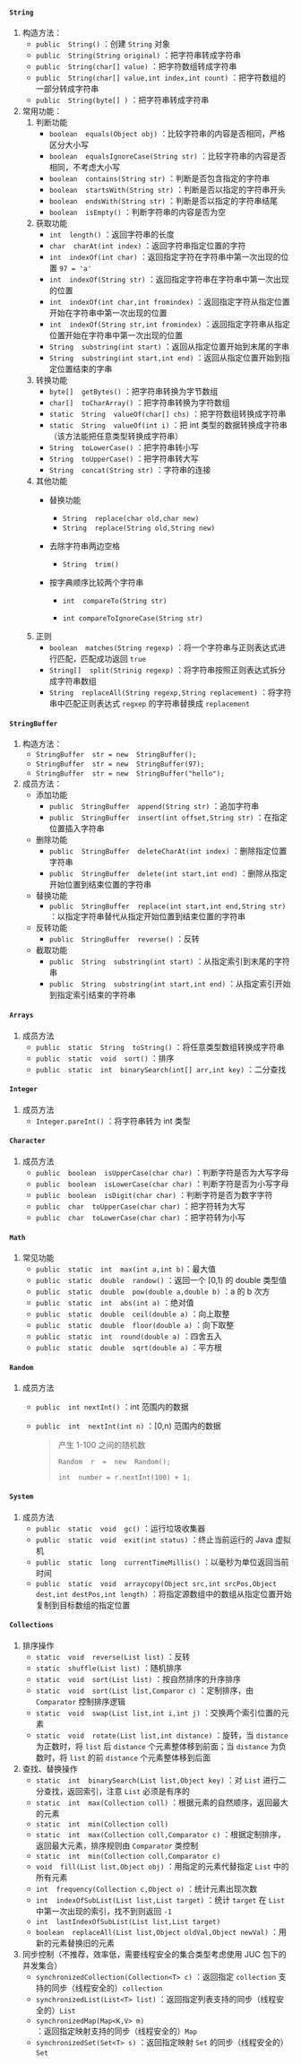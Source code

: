 #### `String`

1. 构造方法：
   - `public  String()` ：创建 `String` 对象
   - `public  String(String original)` ：把字符串转成字符串
   - `public  String(char[] value)` ：把字符数组转成字符串
   - `public  String(char[] value,int index,int count)` ：把字符数组的一部分转成字符串
   - `public  String(byte[] )` ：把字符串转成字符串
1. 常用功能：
   1. 判断功能
      - `boolean  equals(Object obj)` ：比较字符串的内容是否相同，严格区分大小写
      - `boolean  equalsIgnoreCase(String str)` ：比较字符串的内容是否相同，不考虑大小写
      - `boolean  contains(String str)` ：判断是否包含指定的字符串
      - `boolean  startsWith(String str)` ：判断是否以指定的字符串开头
      - `boolean  endsWith(String str)` ：判断是否以指定的字符串结尾
      - `boolean  isEmpty()` ：判断字符串的内容是否为空
   2. 获取功能
      - `int  length()` ：返回字符串的长度
      - `char  charAt(int index)` ：返回字符串指定位置的字符
      - `int  indexOf(int char)` ：返回指定字符在字符串中第一次出现的位置    `97 = 'a'`
      - `int  indexOf(String str)` ：返回指定字符串在字符串中第一次出现的位置
      - `int  indexOf(int char,int fromindex)` ：返回指定字符从指定位置开始在字符串中第一次出现的位置
      - `int  indexOf(String str,int fromindex)` ：返回指定字符串从指定位置开始在字符串中第一次出现的位置
      - `String  substring(int start)` ：返回从指定位置开始到末尾的字串
      - `String  substring(int start,int end)` ：返回从指定位置开始到指定位置结束的字串
   3. 转换功能
      - `byte[]  getBytes()` ：把字符串转换为字节数组
      - `char[]  toCharArray()` ：把字符串转换为字符数组
      - `static  String  valueOf(char[] chs)` ：把字符数组转换成字符串
      - `static  String  valueOf(int i)` ：把 int 类型的数据转换成字符串 （该方法能把任意类型转换成字符串）
      - `String  toLowerCase()` ：把字符串转小写
      - `String  toUpperCase()` ：把字符串转大写
      - `String  concat(String str)` ：字符串的连接
   4. 其他功能
      - 替换功能
        - `String  replace(char old,char new)` 
        - `String  replace(String old,String new)`
        
      - 去除字符串两边空格
        - `String  trim()`
        
      - 按字典顺序比较两个字符串
        - `int  compareTo(String str)`
        
        - `int compareToIgnoreCase(String str)`
   5. 正则
      - `boolean  matches(String regexp)` ：将一个字符串与正则表达式进行匹配，匹配成功返回 `true`
      - `String[]  split(Strinig regexp)` ：将字符串按照正则表达式拆分成字符串数组
      - `String  replaceAll(String regexp,String replacement)` ：将字符串中匹配正则表达式 `regxep` 的字符串替换成 `replacement` 

#### `StringBuffer`

1. 构造方法：
   - `StringBuffer  str = new  StringBuffer();`
   - `StringBuffer  str = new  StringBuffer(97);`
   - `StringBuffer  str = new  StringBuffer("hello");`
2. 成员方法：
   - 添加功能
     - `public  StringBuffer  append(String str)` ：追加字符串
     - `public  StringBuffer  insert(int offset,String str)` ：在指定位置插入字符串
   - 删除功能
     - `public  StringBuffer  deleteCharAt(int index)` ：删除指定位置字符串
     - `public  StringBuffer  delete(int start,int end)` ：删除从指定开始位置到结束位置的字符串
   - 替换功能
     - `public  StringBuffer  replace(int start,int end,String str)` ：以指定字符串替代从指定开始位置到结束位置的字符串
   - 反转功能
     - `public  StringBuffer  reverse()` ：反转
   - 截取功能
     - `public  String  substring(int start)` ：从指定索引到末尾的字符串
     - `public  String  substring(int start,int end)` ：从指定索引开始到指定索引结束的字符串

#### `Arrays`

1. 成员方法
   - `public  static  String  toString()` ：将任意类型数组转换成字符串
   - `public  static  void  sort()` ：排序
   - `public  static  int  binarySearch(int[] arr,int key)` ：二分查找

#### `Integer`

1. 成员方法
   - `Integer.pareInt()` ：将字符串转为 int 类型

#### `Character`

1. 成员方法
   - `public  boolean  isUpperCase(char char)` ：判断字符是否为大写字母
   - `public  boolean  isLowerCase(char char)` ：判断字符是否为小写字母
   - `public  boolean  isDigit(char char)` ：判断字符是否为数字字符
   - `public  char  toUpperCase(char char)` ：把字符转为大写
   - `public  char  toLowerCase(char char)` ：把字符转为小写

#### `Math`

1. 常见功能
   - `public  static  int  max(int a,int b)`：最大值
   - `public  static  double  randow()` ：返回一个 [0,1) 的 double 类型值
   - `public  static  double  pow(double a,double b)` ：a 的 b 次方
   - `public  static  int  abs(int a)` ：绝对值
   - `public  static  double  ceil(double a)` ：向上取整
   - `public  static  double  floor(double a)` ：向下取整
   - `public  static  int  round(double a)` ：四舍五入
   - `public  static  double  sqrt(double a)` ：平方根

#### `Random`

1. 成员方法
   - `public  int nextInt()` ：int 范围内的数据
   
   - `public  int  nextInt(int n)` ：[0,n) 范围内的数据
   
     > 产生 1-100 之间的随机数
     >
     > `Random  r  =  new  Random();`
     >
     > `int  number = r.nextInt(100) + 1;`

#### `System`

1. 成员方法
   - `public  static  void  gc()` ：运行垃圾收集器
   - `public  static  void  exit(int status)` ：终止当前运行的 Java 虚拟机
   - `public  static  long  currentTimeMillis()` ：以毫秒为单位返回当前时间
   - `public  static  void  arraycopy(Object src,int srcPos,Object dest,int destPos,int length)` ：将指定源数组中的数组从指定位置开始复制到目标数组的指定位置

#### `Collections`

1. 排序操作
   - `static  void  reverse(List list)` ：反转
   - `static  shuffle(List list)` ：随机排序
   - `static  void  sort(List list)` ：按自然排序的升序排序
   - `static  void  sort(List list,Comparor c)` ：定制排序，由 `Comparator` 控制排序逻辑
   - `static  void  swap(List list,int i,int j)` ：交换两个索引位置的元素
   - `static  void  rotate(List list,int distance)` ：旋转，当 `distance` 为正数时，将 `list` 后 `distance` 个元素整体移到前面；当 `distance` 为负数时，将 `list` 的前 `distance` 个元素整体移到后面
2. 查找、替换操作
   - `static  int  binarySearch(List list,Object key)` ：对 `List` 进行二分查找，返回索引，注意 `List` 必须是有序的
   - `static  int  max(Collection coll)` ：根据元素的自然顺序，返回最大的元素
   - `static  int  min(Collection coll)` 
   - `static  int  max(Collection coll,Comparator c)` ：根据定制排序，返回最大元素，排序规则由 `Comparator` 类控制
   - `static  int  min(Collection coll,Comparator c)` 
   - `void  fill(List list,Object obj)` ：用指定的元素代替指定 `List` 中的所有元素
   - `int  frequency(Collection c,Object o)` ：统计元素出现次数
   - `int  indexOfSubList(List list,List target)` ：统计 `target` 在 `List` 中第一次出现的索引，找不到则返回 `-1` 
   - `int  lastIndexOfSubList(List list,List target)` 
   - `boolean  replaceAll(List list,Object oldVal,Object newVal)` ：用新的元素替换旧的元素
3. 同步控制（不推荐，效率低，需要线程安全的集合类型考虑使用 JUC 包下的并发集合）
   - `synchronizedCollection(Collection<T> c)` ：返回指定 `collection` 支持的同步（线程安全的）`collection`
   - `synchronizedList(List<T> list)` ：返回指定列表支持的同步（线程安全的）`List`
   - `synchronizedMap(Map<K,V> m)` ：返回指定映射支持的同步（线程安全的）`Map`
   - `synchronizedSet(Set<T> s)` ：返回指定映射 `Set` 的同步（线程安全的）`Set`
